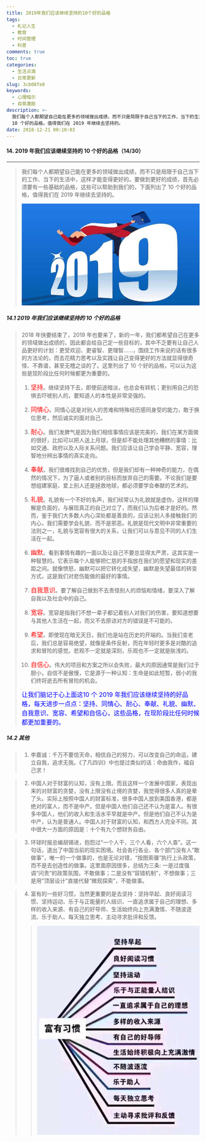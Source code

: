 ```yaml
---
title: 2019年我们应该继续坚持的10个好的品格
tags:
  - 札记人生
  - 教育
  - 时间管理
  - 科普
comments: true
toc: true
categories:
  - 生活点滴
  - 日常更新
slug: 3cb08fe8
keywords:
  - 心理暗示
  - 自我激励
description: >-
  我们每个人都期望自己能在更多的领域做出成绩，而不只是局限于自己当下的工作、当下的生活中，这样才能变得更好的。要做到更好的成绩，首先必须要有一些基础的品格，这些可以帮助到我们的，下面列出了
  10 个好的品格，值得我们在 2019 年继续去坚持的。
date: 2018-12-21 00:10:03
---
```

<script type="text/javascript" src="/assets/js/dist/bai.js"></script>

#### 14. 2019 年我们应该继续坚持的 10 个好的品格（14/30）
---
> 我们每个人都期望自己能在更多的领域做出成绩，而不只是局限于自己当下的工作、当下的生活中，这样才能变得更好的。要做到更好的成绩，首先必须要有一些基础的品格，这些可以帮助到我们的，下面列出了 10 个好的品格，值得我们在 2019 年继续去坚持的。
>
> ![幸福感](/images/164/006tNbRwgy1fydywwuvp4j30nc0dcwev.jpg)

##### 14.1 2019 年我们应该继续坚持的 10 个好的品格
> 2018 年快要结束了，2019 年也要来了，新的一年，我们都希望自己在更多的领域做出成绩的，因此都会给自己定一些目标的，其中不乏要有让自己人品更好的计划：更受欢迎、更睿智、更理智……，围绕工作来说的话有很多的方法论的，而去花精力思考以及实践让自己变得更好的方法就显得很奇怪、不靠谱，甚至无稽之谈的了。这里列出了 10 个好的品格，可以认为这些是现阶段比任何时候都更为重要的。
>
> 1. <font color="red" size = 3>坚持</font>。继续坚持下去，即使前途暗淡，也总会有转机；更别用自己的恐惧去吓唬别人的，要知道人的本性是非常坚强的。
>
> 2. <font color="red" size = 3>同情心</font>。同情心这是对别人的苦难和特殊经历感同身受的能力，敢于换位思考，然后诚实的面对自己。
>
> 3. <font color="red" size = 3>耐心</font>。我们发脾气是因为我们相信事情应该是完美的，我们在某方面做的很好，比如可以把人送上月球，但是却不能处理其他糟糕的事情：比如交通、政府以及人际关系问题。我们应该让自己学会平静、宽容，理智地分辨出事情的真实走向。
>
> 4. <font color="red" size = 3>奉献</font>。我们很难找到自己的优势，但是我们却有一种神奇的能力，在偶然的情况下，为了逼人或者别的目标而放弃自己的需要。不论我们是要想组建家庭、爱上别人还是拯救地球，都必须要学会奉献的艺术的。
>
> 5. <font color="red" size = 3>礼貌</font>。礼貌有一个不好的名声，我们经常认为礼貌就是虚伪，这样的理解是负面的，与展现真正的自己对立了，而我们认为后者才是好的。然而，鉴于我们大多数人内心深处都是善良的，应该让别人多接触我们的内心，我们需要学会礼貌、而不是邪恶。礼貌是现代文明中非常重要的法则之一，礼貌与宽容有很大的关系，让我们可以与意见不同的人们生活在一起。
>
> 6. <font color="red" size = 3>幽默</font>。看到事情有趣的一面以及让自己不要总显得太严肃，这其实是一种智慧的。它表示每个人能够把仁慈的手指放在我们的愿望和现实的差距之间。就像愤怒，幽默可以把它转化成失望，幽默是失望最佳的转变方式，这是我们对悲伤能做的最好的事情。
>
> 7. <font color="red" size = 3>自我意识</font>。要了解自己做到不去责怪别人的烦恼和情绪，要深入了解自我以及社会中的自己。
>
> 8. <font color="red" size = 3>宽容</font>。宽容是指我们不想一辈子都记着别人对我们的伤害，要知道想要与其他人生活在一起，而又不去原谅对方的错误是不可能的。
>
> 9. <font color="red" size = 3>希望</font>。即使现在暗无天日，我们也是站在历史的开端的。当我们变老后，我们总是容易绝望，就像是条件反射，而在年轻时更多是对酷的追求和冒险的感觉。悲观不一定就是深刻，乐观也不一定就是肤浅的。
>
> 10. <font color="red" size = 3>自信心</font>。伟大的项目和方案之所以会失败，最大的原因通常是我们过于胆小，自信不是傲慢，它是源于一种认知：生命是如此短暂，弱小的我们终将逝去所有冒险的机会。
>
>  <font color="blue" size = 3>让我们脑记于心上面这10 个 2019 年我们应该继续坚持的好品格，每天进步一点点：坚持、同情心、耐心、奉献、礼貌、幽默、自我意识、宽容、希望和自信心，这些品格，在现阶段比任何时候都更加重要的。</font>

##### 14.2 其他
> 1. 李嘉诚：千万不要信天命，相信自己的努力，可以改变自己的命运，建立自我，追求无我。《了凡四训》中也提过类似的话：命由我作，福自己求！

> 2. 中国人对于财富的认知，没有上限。而且这样一个发展中国家，表现出来的对财富的贪婪，没有上限没有止境的贪婪，我觉得很多人真的是晕了头。实际上按照中国人的财富标准，很多中国人放到美国香港，都是绝对的富人，而不是中产。但是中国人他们自己还不认为是富人。有很多中国人，他们的收入和生活水平早就是中产。但是他们自己不认为是中产，认为是普通人。中国人对于财富的认知，和西方人完全不同。其中很大一方面的原因是：十个有九个想财务自由。

> 3. 环球时报总编胡锡进，抱怨过“一个人干，三个人看，六个人查”。这一句话，道出了中国当前的现实困境。社会各行各业、各个部门没有人“敢做事”，唯一的一个做事的，也是无论对错，“按图索骥”执行上头政策，而不是去创造性的做事。这里面原因很多，总结为三条: 一是过度强调“问责”的政策氛围，不敢做事；二是没有“容错机制”，不想做事；三是用“顶层设计”直接代替“微观探索”，不能做事。

> 4. 富有的一些好习惯，当然更重要的是去坚持：坚持早起、良好阅读习惯、坚持运动、乐于与正能量的人结识、一直追求属于自己的理想、多样的收入来源、有自己的好导师、生活始终向上充满激情、不随波逐流、乐于助人、每天独立思考、主动寻求批评和反馈。
>>
>> ![富有的一些好习惯](/images/164/006tNbRwgy1fye075u8xhj30ro0ziabx.jpg)
